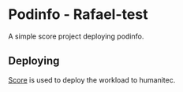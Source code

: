 # Podinfo - Rafael-test

A simple score project deploying podinfo.

## Deploying

[Score](https://score.dev/) is used to deploy the workload to humanitec.
